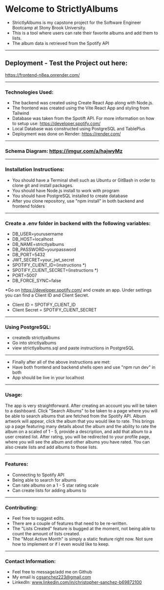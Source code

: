 # Welcome to StrictlyAlbums
- StrictlyAlbums is my capstone project for the Software Engineer Bootcamp at Stony Brook University.
- This is a tool where users can rate their favorite albums and add them to lists.
- The album data is retrieved from the Spotify API

-------------------------------------------------------------
## Deployment - Test the Project out here:
https://frontend-n8ea.onrender.com/


-------------------------------------------------------------
### Technologies Used:
- The backend was created using Create React App along with Node.js.
- The frontend was created using the Vite React App and styling from Tailwind
- Database was taken from the Spotift API. For more information on how to setup use: https://developer.spotify.com/
- Local Database was constructed using PostgreSQL and TablePlus
- Deployment was done on Render: https://render.com/


-------------------------------------------------------------
### Schema Diagram: https://imgur.com/a/hajwyMz


-------------------------------------------------------------
### Installation Instructions:
- You should have a Terminal shell such as Ubuntu or GitBash in order to clone git and install packages.
- You should have Node.js install to work with program
- You should have PostgreSQL installed to create database
- After you clone repository, use "npm install" in both backend and frontend folders

-------------------------------------------------------------
### Create a .env folder in backend with the following variables:
- DB_USER=yourusername
- DB_HOST=localhost
- DB_NAME=strictlyalbums
- DB_PASSWORD=yourpassword
- DB_PORT=5432
- JWT_SECRET=your_jwt_secret
- SPOTIFY_CLIENT_ID=(instructions *)
- SPOTIFY_CLIENT_SECRET=(instructions *)
- PORT=5007
- DB_FORCE_SYNC=false

*Go on https://developer.spotify.com/ and create an app. Under settings you can find a Client ID and Client Secret. 
- Client ID = SPOTIFY_CLIENT_ID
- Client Secret = SPOTIFY_CLIENT_SECRET

-------------------------------------------------------------
### Using PostgreSQL:
- createdb strictlyalbums
- Go into strictlyalbums
- view strictlyalbums.sql and paste instructions in PostgreSQL


-------------------------------------------------------------
- Finally after all of the above instructions are met:
- Have both frontend and backend shells open and use "npm run dev" in both
- App should be live in your localhost


-------------------------------------------------------------
### Usage:
The app is very straightforward. After creating an account you will be taken to a dashboard. Click "Search Albums" to be taken to a page where you will be able to search albums that are fetched from the Spotify API. Album artwork will appear, click the album that you would like to rate. This brings up a page featuring many details about the album and the ability to rate the album on a scaled of 1 - 5, provide a description, and add that album to a user created list. After rating, you will be redirected to your profile page, where you will see the album and other albums you have rated. You can also create lists and add albums to those lists.



-------------------------------------------------------------
### Features:
- Connecting to Spotify API
- Being able to search for albums
- Can rate albums on a 1 - 5 star rating scale
- Can create lists for adding albums to



-------------------------------------------------------------
### Contributing:
- Feel free to suggest edits.
- There are a couple of features that need to be re-written.
- The "Lists Created" feature is bugged at the moment, not being able to count the amount of lists created.
- The "Most Active Month" is simply a static feature right now. Not sure how to implement or if I even would like to keep.


-------------------------------------------------------------
### Contact Information:
- Feel free to message/add me on Github
- My email is cgsanchez223@gmail.com
- LinkedIn: www.linkedin.com/in/christopher-sanchez-b69872100

